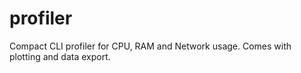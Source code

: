 # profiler
Compact CLI profiler for CPU, RAM and Network usage. Comes with plotting and data export.
